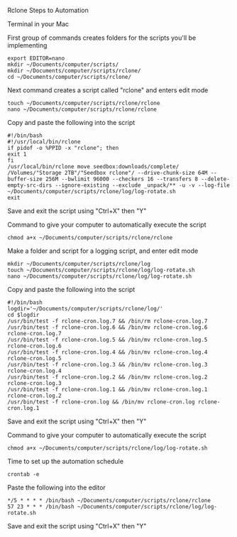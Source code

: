 Rclone Steps to Automation

Terminal in your Mac

First group of commands creates folders for the scripts you'll be implementing
```
export EDITOR=nano
mkdir ~/Documents/computer/scripts/
mkdir ~/Documents/computer/scripts/rclone/
cd ~/Documents/computer/scripts/rclone/
```

Next command creates a script called "rclone" and enters edit mode
```
touch ~/Documents/computer/scripts/rclone/rclone
nano ~/Documents/computer/scripts/rclone/rclone
```

Copy and paste the following into the script
```
#!/bin/bash
#!/usr/local/bin/rclone
if pidof -o %PPID -x "rclone"; then
exit 1
fi
/usr/local/bin/rclone move seedbox:downloads/complete/ /Volumes/"Storage 2TB"/"Seedbox rclone"/ --drive-chunk-size 64M --buffer-size 256M --bwlimit 96000 --checkers 16 --transfers 8 --delete-empty-src-dirs --ignore-existing --exclude _unpack/** -u -v --log-file ~/Documents/computer/scripts/rclone/log/log-rotate.sh
exit
```
Save and exit the script using "Ctrl+X" then "Y"

Command to give your computer to automatically execute the script

```
chmod a+x ~/Documents/computer/scripts/rclone/rclone
```

Make a folder and script for a logging script, and enter edit mode
```
mkdir ~/Documents/computer/scripts/rclone/log
touch ~/Documents/computer/scripts/rclone/log/log-rotate.sh
nano ~/Documents/computer/scripts/rclone/log/log-rotate.sh
```

Copy and paste the following into the script
```
#!/bin/bash
logdir='~/Documents/computer/scripts/rclone/log/'
cd $logdir
/usr/bin/test -f rclone-cron.log.7 && /bin/rm rclone-cron.log.7
/usr/bin/test -f rclone-cron.log.6 && /bin/mv rclone-cron.log.6 rclone-cron.log.7
/usr/bin/test -f rclone-cron.log.5 && /bin/mv rclone-cron.log.5 rclone-cron.log.6
/usr/bin/test -f rclone-cron.log.4 && /bin/mv rclone-cron.log.4 rclone-cron.log.5
/usr/bin/test -f rclone-cron.log.3 && /bin/mv rclone-cron.log.3 rclone-cron.log.4
/usr/bin/test -f rclone-cron.log.2 && /bin/mv rclone-cron.log.2 rclone-cron.log.3
/usr/bin/test -f rclone-cron.log.1 && /bin/mv rclone-cron.log.1 rclone-cron.log.2
/usr/bin/test -f rclone-cron.log && /bin/mv rclone-cron.log rclone-cron.log.1
```

Save and exit the script using "Ctrl+X" then "Y"

Command to give your computer to automatically execute the script

```
chmod a+x ~/Documents/computer/scripts/rclone/log/log-rotate.sh
```
Time to set up the automation schedule

```
crontab -e
```

Paste the following into the editor
```
*/5 * * * * /bin/bash ~/Documents/computer/scripts/rclone/rclone
57 23 * * * /bin/bash ~/Documents/computer/scripts/rclone/log/log-rotate.sh
```

Save and exit the script using "Ctrl+X" then "Y"

